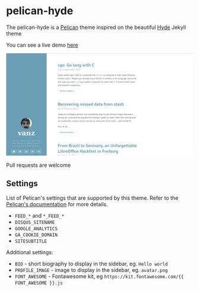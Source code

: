 # pelican-hyde

The pelican-hyde is a [Pelican](https://github.com/getpelican) theme inspired on the beautiful [Hyde](http://hyde.getpoole.com/) Jekyll theme

You can see a live demo [here](http://jvanz.github.io/)


![Screenshot](screenshot.png)

Pull requests are welcome


## Settings

List of Pelican's settings that are supported by this theme. Refer to the
[Pelican's documentation](https://docs.getpelican.com/en/stable/settings.html)
for more details.

- `FEED_*` and `*_FEED_*`
- `DISQUS_SITENAME`
- `GOOGLE_ANALYTICS`
- `GA_COOKIE_DOMAIN`
- `SITESUBTITLE`

Additional settings:

- `BIO` - short biography to display in the sidebar, eg. `Hello world`
- `PROFILE_IMAGE` - image to display in the sidebar, eg. `avatar.png`
- `FONT_AWESOME` - Fontawesome kit, eg `https://kit.fontawesome.com/{{ FONT_AWESOME }}.js`
